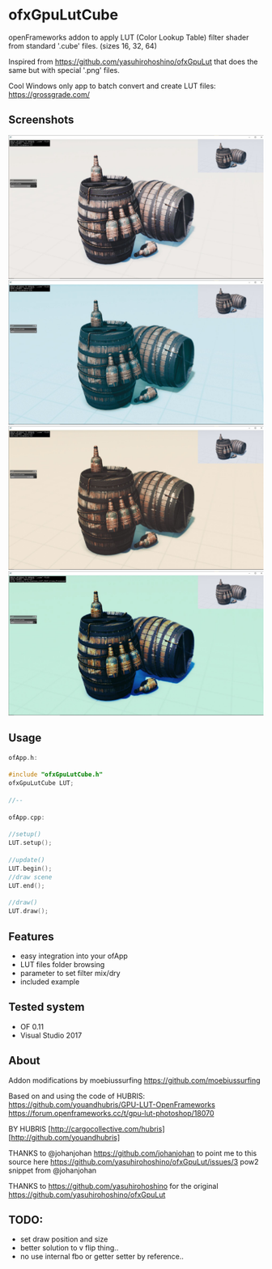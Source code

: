 # ofxGpuLutCube

openFrameworks addon to apply LUT (Color Lookup Table) filter shader from standard '.cube' files. (sizes 16, 32, 64)

Inspired from https://github.com/yasuhirohoshino/ofxGpuLut that does the same but with special '.png' files.

Cool Windows only app to batch convert and create LUT files:
https://grossgrade.com/


## Screenshots

![Alt text](/screenshot1.JPG?raw=true "screenshot1")
![Alt text](/screenshot2.JPG?raw=true "screenshot2")
![Alt text](/screenshot3.JPG?raw=true "screenshot3")
![Alt text](/screenshot4.JPG?raw=true "screenshot4")


## Usage

```c++
ofApp.h:

#include "ofxGpuLutCube.h"
ofxGpuLutCube LUT;

//--

ofApp.cpp:

//setup()
LUT.setup();

//update()
LUT.begin();
//draw scene
LUT.end();

//draw()
LUT.draw();
```


## Features

- easy integration into your ofApp
- LUT files folder browsing
- parameter to set filter mix/dry
- included example


## Tested system

- OF 0.11
- Visual Studio 2017


## About

Addon modifications by moebiussurfing
https://github.com/moebiussurfing

Based on and using the code of HUBRIS:
https://github.com/youandhubris/GPU-LUT-OpenFrameworks
https://forum.openframeworks.cc/t/gpu-lut-photoshop/18070

BY HUBRIS [http://cargocollective.com/hubris]
[http://github.com/youandhubris]

THANKS to @johanjohan
https://github.com/johanjohan 
to point me to this source here https://github.com/yasuhirohoshino/ofxGpuLut/issues/3
pow2 snippet from @johanjohan

THANKS to
https://github.com/yasuhirohoshino 
for the original https://github.com/yasuhirohoshino/ofxGpuLut


## TODO:

- set draw position and size
- better solution to v flip thing..
- no use internal fbo or getter setter by reference..